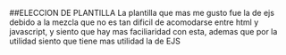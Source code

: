 ##ELECCION DE PLANTILLA
La plantilla que mas me gusto fue la de ejs debido a la mezcla que no es tan dificil de acomodarse entre html y javascript, y siento que hay mas faciliaridad con esta, ademas que por la utilidad siento que tiene mas utilidad la de EJS
